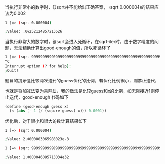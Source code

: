 当执行非常小的数字时，该sqrt并不能给出正确答案， (sqrt 0.000004)的结果应该为0.002

```bash
1 ]=> (sqrt 0.000004)

;Value: .06252124857213626
```

当执行非常大的数字时，该sqrt会进入死循环，在sqrt-iter时，由于数字精度的问题，无法精确计算出good-enough的值，所以死循环了

```bash
1 ]=> (sqrt 9999999999999999999999999999999999999999999999999999999999999999)
^C
Interrupt option (? for help): 
;Quit!
```

题目的提示是比较两次迭代的guess优化的比例，若优化比例很小，则停止迭代。

也就是将加减法变为乘除法，我的做法是比较guess和x的比例，如无限接近1则停止迭代，good-enough 代码如下

```lisp
(define (good-enough guess x)
  (< (abs (- 1 (/ (square guess) x))) 0.0001))
```

优化后，对于很小和很大的数计算结果如下

```bash
1 ]=> (sqrt 0.000004)

;Value: 2.0000003065983023e-3

1 ]=> (sqrt 9999999999999999999999999999999999999999999999999999999999999999)

;Value: 1.0000046085713034e32
```

